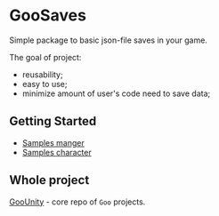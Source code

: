# GooSaves

Simple package to basic json-file saves in your game.

The goal of project:
- reusability;
- easy to use;
- minimize amount of user's code need to save data;

## Getting Started

- [Samples manger](./Samples/DemoManager.cs)
- [Samples character](./Samples/DemoCharacter.cs)

## Whole project

[GooUnity](https://github.com/goorkamateusz/GooUnity) - core repo of `Goo` projects.
